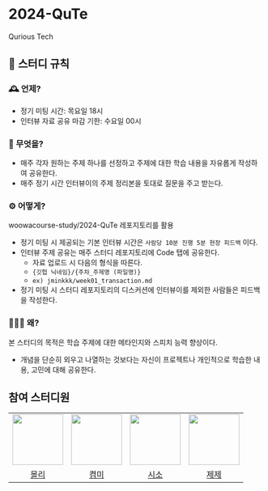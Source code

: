 # 2024-QuTe
Qurious Tech

## 🚨 스터디 규칙
### 🕰️ 언제?
- 정기 미팅 시간: 목요일 18시
- 인터뷰 자료 공유 마감 기한: 수요일 00시

### 💎 무엇을?
- 매주 각자 원하는 주제 하나를 선정하고 주제에 대한 학습 내용을 자유롭게 작성하여 공유한다.
- 매주 정기 시간 인터뷰이의 주제 정리본을 토대로 질문을 주고 받는다.

### ⚙️ 어떻게?
woowacourse-study/2024-QuTe 레포지토리를 활용

- 정기 미팅 시 제공되는 기본 인터뷰 시간은 `사람당 10분 진행 5분 현장 피드백` 이다.
- 인터뷰 주제 공유는 매주 스터디 레포지토리에 Code 탭에 공유한다.
  - 자료 업로드 시 다음의 형식을 따른다.
  - `{깃헙 닉네임}/{주차_주제명 (파일명)}`
  - `ex) jminkkk/week01_transaction.md`
- 정기 미팅 시 스터디 레포지토리의 디스커션에 인터뷰이를 제외한 사람들은 피드백을 작성한다.

### 🤷🏻‍♀️ 왜?

본 스터디의 목적은 학습 주제에 대한 메타인지와 스피치 능력 향상이다.

- 개념을 단순히 외우고 나열하는 것보다는 자신이 프로젝트나 개인적으로 학습한 내용, 고민에 대해 공유한다.

## 참여 스터디원
<table>
  <tr>
    <td align="center"><a href="https://github.com/jminkkk"><img src="https://github.com/jminkkk.png" width="100"></a></td>
    <td align="center"><a href="https://github.com/kyum-q"><img src="https://github.com/kyum-q.png" width="100"></a></td>
    <td align="center"><a href="https://github.com/shin-jisong"><img src="https://github.com/shin-jisong.png" width="100"></a></td>
    <td align="center"><a href="https://github.com/JINU-CHANG"><img src="https://github.com/JINU-CHANG.png" width="100"></a></td>
  </tr>
  <tr>
    <td align="center"><a href="https://github.com/jminkkk">몰리</a></td>
    <td align="center"><a href="https://github.com/kyum-q">켬미</a></td>
    <td align="center"><a href="https://github.com/shin-jisong">시소</a></td>
    <td align="center"><a href="https://github.com/JINU-CHANG">제제</a></td>
  </tr>
<table>
